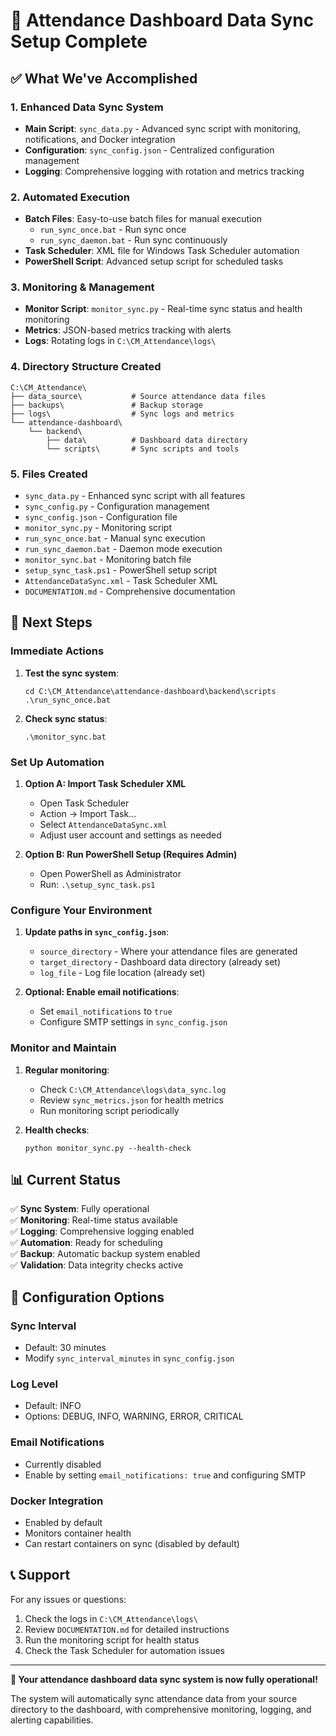 # 🎉 Attendance Dashboard Data Sync Setup Complete

## ✅ What We've Accomplished

### 1. **Enhanced Data Sync System**
- **Main Script**: `sync_data.py` - Advanced sync script with monitoring, notifications, and Docker integration
- **Configuration**: `sync_config.json` - Centralized configuration management
- **Logging**: Comprehensive logging with rotation and metrics tracking

### 2. **Automated Execution**
- **Batch Files**: Easy-to-use batch files for manual execution
  - `run_sync_once.bat` - Run sync once
  - `run_sync_daemon.bat` - Run sync continuously
- **Task Scheduler**: XML file for Windows Task Scheduler automation
- **PowerShell Script**: Advanced setup script for scheduled tasks

### 3. **Monitoring & Management**
- **Monitor Script**: `monitor_sync.py` - Real-time sync status and health monitoring
- **Metrics**: JSON-based metrics tracking with alerts
- **Logs**: Rotating logs in `C:\CM_Attendance\logs\`

### 4. **Directory Structure Created**
```
C:\CM_Attendance\
├── data_source\           # Source attendance data files
├── backups\               # Backup storage
├── logs\                  # Sync logs and metrics
└── attendance-dashboard\
    └── backend\
        ├── data\          # Dashboard data directory
        └── scripts\       # Sync scripts and tools
```

### 5. **Files Created**
- `sync_data.py` - Enhanced sync script with all features
- `sync_config.py` - Configuration management
- `sync_config.json` - Configuration file
- `monitor_sync.py` - Monitoring script
- `run_sync_once.bat` - Manual sync execution
- `run_sync_daemon.bat` - Daemon mode execution
- `monitor_sync.bat` - Monitoring batch file
- `setup_sync_task.ps1` - PowerShell setup script
- `AttendanceDataSync.xml` - Task Scheduler XML
- `DOCUMENTATION.md` - Comprehensive documentation

## 🚀 Next Steps

### Immediate Actions
1. **Test the sync system**:
   ```
   cd C:\CM_Attendance\attendance-dashboard\backend\scripts
   .\run_sync_once.bat
   ```

2. **Check sync status**:
   ```
   .\monitor_sync.bat
   ```

### Set Up Automation
1. **Option A: Import Task Scheduler XML**
   - Open Task Scheduler
   - Action → Import Task...
   - Select `AttendanceDataSync.xml`
   - Adjust user account and settings as needed

2. **Option B: Run PowerShell Setup (Requires Admin)**
   - Open PowerShell as Administrator
   - Run: `.\setup_sync_task.ps1`

### Configure Your Environment
1. **Update paths in `sync_config.json`**:
   - `source_directory` - Where your attendance files are generated
   - `target_directory` - Dashboard data directory (already set)
   - `log_file` - Log file location (already set)

2. **Optional: Enable email notifications**:
   - Set `email_notifications` to `true`
   - Configure SMTP settings in `sync_config.json`

### Monitor and Maintain
1. **Regular monitoring**:
   - Check `C:\CM_Attendance\logs\data_sync.log`
   - Review `sync_metrics.json` for health metrics
   - Run monitoring script periodically

2. **Health checks**:
   ```
   python monitor_sync.py --health-check
   ```

## 📊 Current Status

✅ **Sync System**: Fully operational  
✅ **Monitoring**: Real-time status available  
✅ **Logging**: Comprehensive logging enabled  
✅ **Automation**: Ready for scheduling  
✅ **Backup**: Automatic backup system enabled  
✅ **Validation**: Data integrity checks active  

## 🔧 Configuration Options

### Sync Interval
- Default: 30 minutes
- Modify `sync_interval_minutes` in `sync_config.json`

### Log Level
- Default: INFO
- Options: DEBUG, INFO, WARNING, ERROR, CRITICAL

### Email Notifications
- Currently disabled
- Enable by setting `email_notifications: true` and configuring SMTP

### Docker Integration
- Enabled by default
- Monitors container health
- Can restart containers on sync (disabled by default)

## 📞 Support

For any issues or questions:
1. Check the logs in `C:\CM_Attendance\logs\`
2. Review `DOCUMENTATION.md` for detailed instructions
3. Run the monitoring script for health status
4. Check the Task Scheduler for automation issues

---

**🎯 Your attendance dashboard data sync system is now fully operational!**

The system will automatically sync attendance data from your source directory to the dashboard, with comprehensive monitoring, logging, and alerting capabilities.
